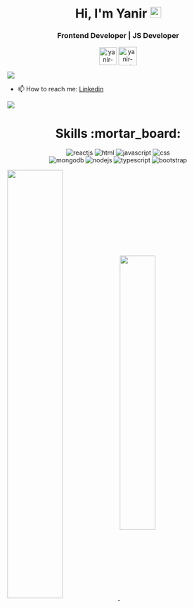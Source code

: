 
<h1 align="center">
     Hi, I'm Yanir <img src="https://raw.githubusercontent.com/verma-anushka/verma-anushka/master/gifs/wave.gif" width="25px">
</h1>
<h3 align="center">Frontend Developer | JS Developer</h3>
<p align="center">  
<a href=https://www.linkedin.com/in/yanirrot target="blank"><img align="center" src="https://user-images.githubusercontent.com/74010095/118392719-a1e2ee00-b643-11eb-8f57-aed31feded47.png" alt="yanir-rot" height="40" width="40" /></a>
<a href="mailto:rotyanir@gmail.com" target="blank"><img align="center" src="https://user-images.githubusercontent.com/74010095/118392791-07cf7580-b644-11eb-8d2a-f8b42b7c1656.png" alt="yanir-rot" height="42" width="42" /></a>
</p>    

<img src="https://img.icons8.com/nolan/64/google-code.png"/>

- 📫 How to reach me: [Linkedin](https://www.linkedin.com/in/yanir-rot-1454621b0/)

<img src="https://img.icons8.com/nolan/64/programming-flag.png"/>
<h1 align="center">
     Skills :mortar_board:</h1>

<p align="center">  
<img src="https://img.icons8.com/nolan/64/react-native.png" alt="reactjs"/>
<img src="https://img.icons8.com/nolan/64/html-5.png"  alt="html"/>   
<img src="https://img.icons8.com/nolan/64/js.png" alt="javascript"/>
<img src="https://img.icons8.com/nolan/64/css-filetype.png" alt="css"/>
 <br>
<img src="https://img.icons8.com/color/48/000000/mongodb.png" alt="mongodb"/>
<img src="https://img.icons8.com/color/48/000000/nodejs.png" alt="nodejs"/>
<img src="https://img.icons8.com/color/48/000000/typescript.png" alt="typescript"/>
<img src="https://img.icons8.com/color/48/000000/bootstrap.png" alt="bootstrap"/>
     
     
</p>
<a href="https://github.com/anuraghazra/convoychat" >
  <img align="center" src="https://github-readme-stats.vercel.app/api?username=Yanir-R&show_icons=true&theme=material-palenight&layout=compact&line_height=20" width="50%"  />
</a>
<a href="https://github.com/anuraghazra/github-readme-stats">
  <img align="center" src="https://github-readme-stats.vercel.app/api/top-langs/?username=Yanir-R&theme=material-palenight&layout=compact" width="40%"  />
</a>

